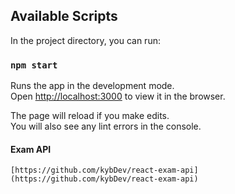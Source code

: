 
## Available Scripts

In the project directory, you can run:

### `npm start`

Runs the app in the development mode.<br>
Open [http://localhost:3000](http://localhost:3000) to view it in the browser.

The page will reload if you make edits.<br>
You will also see any lint errors in the console.



#### Exam API
```
[https://github.com/kybDev/react-exam-api](https://github.com/kybDev/react-exam-api)
```

